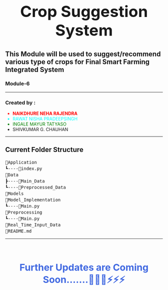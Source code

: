 <h1 style="text-align: center;font-size: 50px;" align="center">Crop Suggestion System</h1>

## This Module will be used to suggest/recommend various type of crops for Final Smart Farming Integrated System

### Module-6

<hr>
<h3>Created by :</h3>
<ul>
    <li style="color: red; font-weight: bolder;">NAIKDHURE NEHA RAJENDRA</li>
    <li style="color: aqua;">RAWAT NISHA PRADEEPSINGH</li>
    <li style="color: green;">INGALE MAYUR TATYASO</li>
    <li>SHIVKUMAR G. CHAUHAN</li>
</ul>
<hr>

## Current Folder Structure
<pre style="line-height: 20px;">
📂Application
┗----📜index.py
📂Data
┣----📂Main_Data
┗----📂Preprocessed_Data
📂Models
📂Model_Implementation
┗----📜Main.py
📂Preprocessing
┗----📜Main.py
📂Real_Time_Input_Data
📜README.md
</pre>
<hr>

<br/>
<h4 align="center" style="text-align: center;font-size: 30px;color: royalblue;">Further Updates are Coming Soon.......🚀🚀🚀⚡⚡⚡</h4>